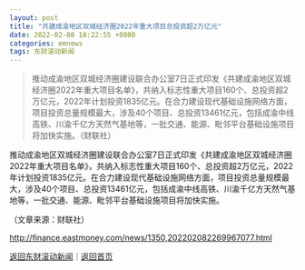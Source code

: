 ```yaml
---
layout: post
title: "共建成渝地区双城经济圈2022年重大项目总投资超2万亿元"
date: 2022-02-08 18:22:55 +0800
categories: emnews
tags: 东财滚动新闻
---
```

> 推动成渝地区双城经济圈建设联合办公室7日正式印发《共建成渝地区双城经济圈2022年重大项目名单》，共纳入标志性重大项目160个、总投资超2万亿元，2022年计划投资1835亿元。在合力建设现代基础设施网络方面，项目投资总量规模最大，涉及40个项目、总投资13461亿元，包括成渝中线高铁、川渝千亿方天然气基地等，一批交通、能源、毗邻平台基础设施项目将加快实施。（财联社）

<p>推动成渝地区双城经济圈建设联合办公室7日正式印发《共建成渝地区双城经济圈2022年重大项目名单》，共纳入标志性重大项目160个、总投资超2万亿元，2022年计划投资1835亿元。在合力建设现代基础设施网络方面，项目投资总量规模最大，涉及40个项目、总投资13461亿元，包括成渝中线高铁、川渝千亿方天然气基地等，一批交通、能源、毗邻平台基础设施项目将加快实施。</p><p class="em_media">（文章来源：财联社）</p>

<http://finance.eastmoney.com/news/1350,202202082269967077.html>

[返回东财滚动新闻](//finews.withounder.com/emnews/)｜[返回首页](//finews.withounder.com/)
